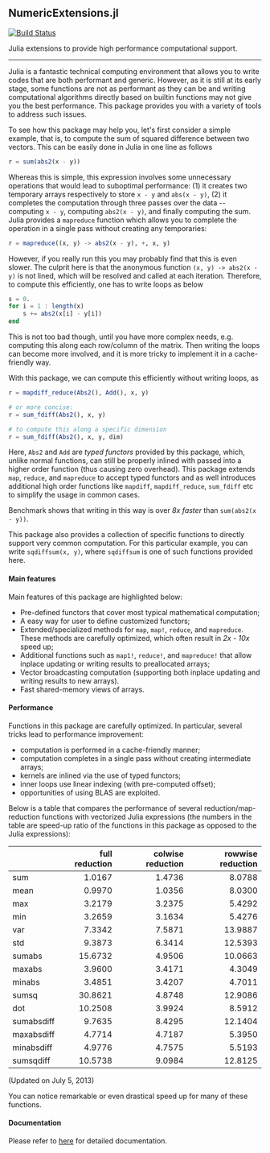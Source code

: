## NumericExtensions.jl

[![Build Status](https://travis-ci.org/lindahua/NumericExtensions.jl.png)](https://travis-ci.org/lindahua/NumericExtensions.jl)

Julia extensions to provide high performance computational support.

-------------------------------------

Julia is a fantastic technical computing environment that allows you to write codes that are both performant and generic. However, as it is still at its early stage, some functions are not as performant as they can be and writing computational algorithms directly based on builtin functions may not give you the best performance. This package provides you with a variety of tools to address such issues.

To see how this package may help you, let's first consider a simple example, that is, to compute the sum of squared difference between two vectors. This can be easily done in Julia in one line as follows

```julia
r = sum(abs2(x - y))
```

Whereas this is simple, this expression involves some unnecessary operations that would lead to suboptimal performance: (1) it creates two temporary arrays respectively to store ``x - y`` and ``abs(x - y)``, (2) it completes the computation through three passes over the data -- computing ``x - y``, computing ``abs2(x - y)``, and finally computing the sum. Julia provides a ``mapreduce`` function which allows you to complete the operation in a single pass without creating any temporaries:

```julia
r = mapreduce((x, y) -> abs2(x - y), +, x, y)
```

However, if you really run this you may probably find that this is even slower. The culprit here is that the anonymous function ``(x, y) -> abs2(x - y)`` is not lined, which will be resolved and called at each iteration. Therefore, to compute this efficiently, one has to write loops as below

```julia
s = 0.
for i = 1 : length(x)
	s += abs2(x[i] - y[i])
end
```

This is not too bad though, until you have more complex needs, e.g. computing this along each row/column of the matrix. Then writing the loops can become more involved, and it is more tricky to implement it in a cache-friendly way.

With this package, we can compute this efficiently without writing loops, as

```julia
r = mapdiff_reduce(Abs2(), Add(), x, y)

# or more concise:
r = sum_fdiff(Abs2(), x, y)

# to compute this along a specific dimension
r = sum_fdiff(Abs2(), x, y, dim)
```
	
Here, ``Abs2`` and ``Add`` are *typed functors* provided by this package, which, unlike normal functions, can still be properly inlined with passed into a higher order function (thus causing zero overhead). This package extends ``map``, ``reduce``, and ``mapreduce`` to accept typed functors and as well introduces additional high order functions like ``mapdiff``, ``mapdiff_reduce``, ``sum_fdiff`` etc to simplify the usage in common cases. 

Benchmark shows that writing in this way is over *8x faster* than ``sum(abs2(x - y))``.

This package also provides a collection of specific functions to directly support very common computation. For this particular example, you can write ``sqdiffsum(x, y)``, where ``sqdiffsum`` is one of such functions provided here.


#### Main features

Main features of this package are highlighted below:

* Pre-defined functors that cover most typical mathematical computation;
* A easy way for user to define customized functors;
* Extended/specialized methods for ``map``, ``map!``, ``reduce``, and ``mapreduce``. These methods are carefully optimized, which often result in *2x - 10x* speed up;
* Additional functions such as ``map1!``, ``reduce!``, and ``mapreduce!`` that allow inplace updating or writing results to preallocated arrays;
* Vector broadcasting computation (supporting both inplace updating and writing results to new arrays).
* Fast shared-memory views of arrays.


#### Performance

Functions in this package are carefully optimized. In particular, several tricks lead to performance improvement:

* computation is performed in a cache-friendly manner;
* computation completes in a single pass without creating intermediate arrays;
* kernels are inlined via the use of typed functors;
* inner loops use linear indexing (with pre-computed offset);
* opportunities of using BLAS are exploited.

Below is a table that compares the performance of several reduction/map-reduction functions with vectorized Julia expressions (the numbers in the table are speed-up ratio of the functions in this package as opposed to the Julia expressions):

|            | full reduction    | colwise reduction | rowwise reduction | 
|------------|------------------:|------------------:|------------------:|
| sum        |            1.0167 |            1.4736 |            8.0788 | 
| mean       |            0.9970 |            1.0356 |            8.0300 | 
| max        |            3.2179 |            3.2375 |            5.4292 | 
| min        |            3.2659 |            3.1634 |            5.4276 | 
| var        |            7.3342 |            7.5871 |           13.9887 | 
| std        |            9.3873 |            6.3414 |           12.5393 | 
| sumabs     |           15.6732 |            4.9506 |           10.0663 | 
| maxabs     |            3.9600 |            3.4171 |            4.3049 | 
| minabs     |            3.4851 |            3.4207 |            4.7011 | 
| sumsq      |           30.8621 |            4.8748 |           12.9086 | 
| dot        |           10.2508 |            3.9924 |            8.5912 | 
| sumabsdiff |            9.7635 |            8.4295 |           12.1404 | 
| maxabsdiff |            4.7714 |            4.7187 |            5.3950 | 
| minabsdiff |            4.9776 |            4.7575 |            5.5193 | 
| sumsqdiff  |           10.5738 |            9.0984 |           12.8125 | 

(Updated on July 5, 2013)

You can notice remarkable or even drastical speed up for many of these functions. 

#### Documentation

Please refer to [here](http://lindahua.github.io/NumericExtensions.jl/index.html) for detailed documentation.


